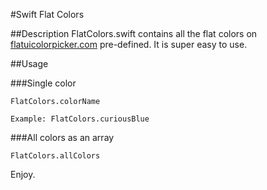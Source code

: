 #Swift Flat Colors

##Description
FlatColors.swift contains all the flat colors on [flatuicolorpicker.com](http://www.flatuicolorpicker.com) pre-defined. It is super easy to use.

##Usage

###Single color
```
FlatColors.colorName

Example: FlatColors.curiousBlue
```

###All colors as an array
```
FlatColors.allColors
```

Enjoy.
